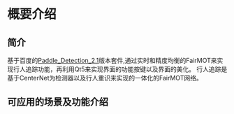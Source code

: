 概要介绍
===

简介
---

基于百度的[Paddle_Detection_2.1](https://github.com/PaddlePaddle/PaddleDetection)版本套件,通过实时和精度均衡的FairMOT来实现行人追踪功能，再利用Qt5来实现界面的功能按键以及界面的美化。
行人追踪是基于CenterNet为检测器以及行人重识来实现的一体化的FairMOT网络。

可应用的场景及功能介绍
---

